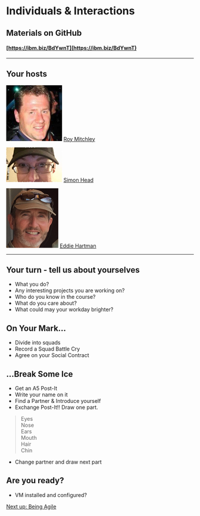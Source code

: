 # Individuals & Interactions

## Materials on GitHub

#### [https://ibm.biz/BdYwnT](https://ibm.biz/BdYwnT)

---
## Your hosts

![Roy Mitchley](/images/folk/roy-mitchley.png)  [Roy Mitchley](https://w3.ibm.com/bluepages/profile.html?uid=084208806)

![Simon Head](/images/folk/simon-head.png) [Simon Head](https://w3.ibm.com/bluepages/profile.html?uid=115936866)

![Eddie Hartman](/images/folk/eddie-hartman.png) [Eddie Hartman](https://w3.ibm.com/bluepages/profile.html?uid=010196806)

---
## Your turn - tell us about yourselves

* What you do?
* Any interesting projects you are working on?
* Who do you know in the course?
* What do you care about?
* What could may your workday brighter?

## On Your Mark...

* Divide into squads
* Record a Squad Battle Cry
* Agree on your Social Contract

## ...Break Some Ice

* Get an A5 Post-It
* Write your name on it
* Find a Partner & Introduce yourself
* Exchange Post-It!! Draw one part.
> Eyes <br>
> Nose <br>
> Ears <br>
> Mouth <br>
> Hair <br>
> Chin <br>
* Change partner and draw next part

## Are you ready?

* VM installed and configured?

[Next up: Being Agile](/Intro/beingagile.md)

